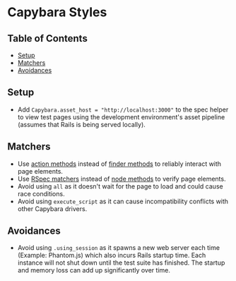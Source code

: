 # Capybara Styles

<!-- Tocer[start]: Auto-generated, don't remove. -->

## Table of Contents

  - [Setup](#setup)
  - [Matchers](#matchers)
  - [Avoidances](#avoidances)

<!-- Tocer[finish]: Auto-generated, don't remove. -->

## Setup

- Add `Capybara.asset_host = "http://localhost:3000"` to the spec helper to view test pages using
  the development environment's asset pipeline (assumes that Rails is being served locally).

## Matchers

- Use [action methods](http://rubydoc.info/github/jnicklas/capybara/master/Capybara/Node/Actions)
  instead of [finder
  methods](http://rubydoc.info/github/jnicklas/capybara/master/Capybara/Node/Finders) to reliably
  interact with page elements.
- Use [RSpec matchers](http://rubydoc.info/github/jnicklas/capybara/master/Capybara/RSpecMatchers)
  instead of [node
  methods](http://rubydoc.info/github/jnicklas/capybara/master/Capybara/Driver/Node) to verify page
  elements.
- Avoid using `all` as it doesn't wait for the page to load and could cause race conditions.
- Avoid using `execute_script` as it can cause incompatibility conflicts with other Capybara
  drivers.

## Avoidances

- Avoid using `.using_session` as it spawns a new web server each time (Example: Phantom.js) which
  also incurs Rails startup time. Each instance will not shut down until the test suite has
  finished. The startup and memory loss can add up significantly over time.
